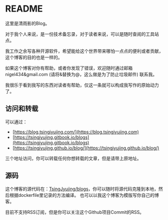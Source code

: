 # README

这里是清雨影的Blog。

对于我个人来说，是一份技术备忘录，对于读者来说，可以是随时查阅的工具站点。

我工作之余写各种开源软件，希望能给这个世界带来哪怕一点点的便利或者贡献，这个博客的目的也是一样的。

如果这个博客对你有帮助，或者你发现了错误，欢迎随时通过邮箱 nigel434\&gmail.com (请将&替换为@，这么做是为了防止垃圾邮件) 联系我。

我很乐于看到我写的东西对读者有帮助，仅这一条就可以构成我写作的原始动力了。

## 访问和转载

可以通过：

* [https://blog.tsingjyujing.com/](https://blog.tsingjyujing.com)
* [https://tsingjyujing.gitbook.io/blogs](https://tsingjyujing.gitbook.io/blogs)
* [https://tsingjyujing.github.io/blog/](https://tsingjyujing.github.io/blog/)

三个地址访问，你可以转载任何你想转载的文章，但是请带上原地址。

## 源码

这个博客的源代码在：[TsingJyujing/blogs](https://github.com/TsingJyujing/blogs)，你可以随时将源代码克隆到本地，然后根据dockerfile里记录的方法编译。 也可以以我这个博客为模版写你自己的博客。

目前不支持RSS订阅，但是你可以关注这个Github项目Commit的RSS。
